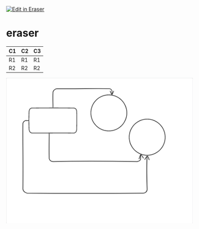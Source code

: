 <p><a target="_blank" href="https://app.eraser.io/workspace/SY3hUhCz4i6FNyUVKdMK" id="edit-in-eraser-github-link"><img alt="Edit in Eraser" src="https://firebasestorage.googleapis.com/v0/b/second-petal-295822.appspot.com/o/images%2Fgithub%2FOpen%20in%20Eraser.svg?alt=media&amp;token=968381c8-a7e7-472a-8ed6-4a6626da5501"></a></p>

# eraser




| C1 | C2 | C3 |
| ----- | ----- | ----- |
| R1 | R1 | R1 |
| R2 | R2 | R2 |

![Figure 1](/.eraser/SY3hUhCz4i6FNyUVKdMK___DeemGI1Ggkftn7wWxq7SfjBNFAs2___---figure---MIMPrSsRGKw8FarOG6Fak---figure---K55G80OifjrotP0fM6igTw.png "Figure 1")




<!--- Eraser file: https://app.eraser.io/workspace/SY3hUhCz4i6FNyUVKdMK --->
